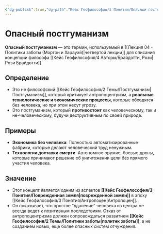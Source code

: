 ```yaml
---
{"dg-publish":true,"dg-path":"Кейс Геофилософия/3 Понятия/Опасный постгуманизм","permalink":"/kejs-geofilosofiya/3-ponyatiya/opasnyj-postgumanizm/","dgShowLocalGraph":true}
---
```


# Опасный постгуманизм

**Опасный постгуманизм** — это термин, используемый в [[Лекция 04 - Политики заботы (Мортон и Харауэй)\|четвертой лекции]] для описания концепции философа [[Кейс Геофилософия/4 Авторы/Брайдотти, Рози\|Рози Брайдотти]].

## Определение
- Это не философский [[Кейс Геофилософия/2 Темы/Постгуманизм\|Постгуманизм]], который критикует антропоцентризм, а **реальные технологические и экономические процессы**, которые обходятся без человека, но при этом несут угрозу.
- Это постгуманизм, который **противостоит** как человеческому, так и не-человеческому, будучи деструктивным по своей природе.

## Примеры
- **Экономика без человека**: Полностью автоматизированные фабрики, которые делают человеческий труд ненужным.
- **Технологии доставки смерти**: Автономное оружие, боевые дроны, которые принимают решение об уничтожении цели без прямого участия человека.

## Значение
- Этот концепт является одним из аспектов **[[Кейс Геофилософия/3 Понятия/Поврежденная земля\|поврежденной земли]]** в эпоху [[Кейс Геофилософия/3 Понятия/Антропоцен\|Антропоцен]].
- Он показывает, что простое "удаление" человека из центра не всегда ведет к позитивным последствиям. Отказ от антропоцентризма должен сопровождаться развитием **[[Кейс Геофилософия/2 Темы/Политики заботы\|политик заботы]]**, а не созданием новых, еще более опасных систем отчуждения.